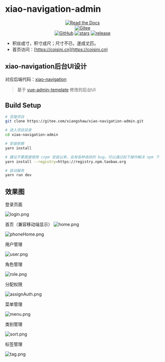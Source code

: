 # xiao-navigation-admin

<p style="text-align: center">
 <a href="https://badgen.net/https/cal-badge-icd0onfvrxx6.runkit.sh/Asia/Shanghai" target="_blank"><img alt="Read the Docs" src="https://badgen.net/https/cal-badge-icd0onfvrxx6.runkit.sh/Asia/Shanghai"></a><br/>
 <a href="https://gitee.com/xiangshaw/coisini" target="_blank"><img alt="Gitee" src="https://img.shields.io/badge/Gitee-coisini-orange?style=social&logo=gitee&colorA=F77234&link=https://gitee.com/xiangshaw/coisini"></a><br/>
 <a href="https://github.com/xiangshaw/coisini" target="_blank"><img alt="GitHub" src="https://img.shields.io/badge/Github-coisini-orange?style=social&logo=github&colorA=F77234&link=https://github.com/xiangshaw/coisini"></a>
 <a href="https://github.com/xiangshaw/coisini" target="_blank"><img alt="stars" src="https://badgen.net/github/stars/xiangshaw/coisini"></a>
 <a href="https://github.com/xiangshaw/coisini" target="_blank"><img alt="release" src="https://badgen.net/github/release/xiangshaw/coisini"></a>
</p>


- 积丝成寸，积寸成尺；尺寸不已，遂成丈匹。
- 首页访问：[https://coisini.cn](https://coisini.cn)

## xiao-navigation后台UI设计
对应后端代码：[xiao-navigation](https://github.com/xiangshaw/xiao-navigation)

>基于 [vue-admin-template](https://github.com/PanJiaChen/vue-admin-template) 修改的后台UI

## Build Setup

```bash
# 克隆项目
git clone https://gitee.com/xiangshaw/xiao-navigation-admin.git

# 进入项目目录
cd xiao-navigation-admin

# 安装依赖
yarn install

# 建议不要直接使用 cnpm 安装以来，会有各种诡异的 bug。可以通过如下操作解决 npm 下载速度慢的问题
yarn install --registry=https://registry.npm.taobao.org

# 启动服务
yarn run dev
```

## 效果图

登录页面

![login.png](src%2Fassets%2Fdemo_diagram%2Flogin.png)

首页（兼容移动端显示）
![home.png](src%2Fassets%2Fdemo_diagram%2Fhome.png)

![phoneHome.png](src%2Fassets%2Fdemo_diagram%2FphoneHome.png)

用户管理

![user.png](src%2Fassets%2Fdemo_diagram%2Fuser.png)

角色管理

![role.png](src%2Fassets%2Fdemo_diagram%2Frole.png)

分配权限

![assignAuth.png](src%2Fassets%2Fdemo_diagram%2FassignAuth.png)

菜单管理

![menu.png](src%2Fassets%2Fdemo_diagram%2Fmenu.png)

类别管理

![sort.png](src%2Fassets%2Fdemo_diagram%2Fsort.png)

标签管理

![tag.png](src%2Fassets%2Fdemo_diagram%2Ftag.png)

